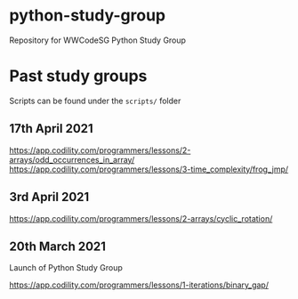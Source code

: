 # python-study-group

Repository for WWCodeSG Python Study Group


# Past study groups
Scripts can be found under the `scripts/` folder

## 17th April 2021
https://app.codility.com/programmers/lessons/2-arrays/odd_occurrences_in_array/
https://app.codility.com/programmers/lessons/3-time_complexity/frog_jmp/

## 3rd April 2021
https://app.codility.com/programmers/lessons/2-arrays/cyclic_rotation/

## 20th March 2021

Launch of Python Study Group

https://app.codility.com/programmers/lessons/1-iterations/binary_gap/
